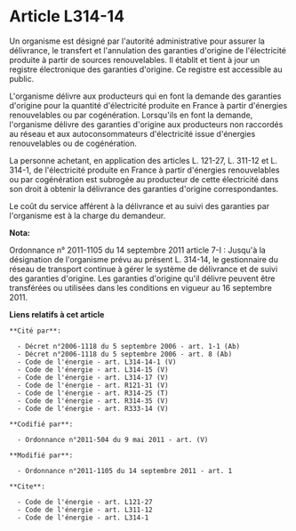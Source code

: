# Article L314-14

Un organisme est désigné par l'autorité administrative pour assurer la délivrance, le transfert et l'annulation des garanties
d'origine de l'électricité produite à partir de sources renouvelables. Il établit et tient à jour un registre électronique
des garanties d'origine. Ce registre est accessible au public. 

L'organisme délivre aux producteurs qui en font la demande des garanties d'origine pour la quantité d'électricité produite en
France à partir d'énergies renouvelables ou par cogénération. Lorsqu'ils en font la demande, l'organisme délivre des
garanties d'origine aux producteurs non raccordés au réseau et aux autoconsommateurs d'électricité issue d'énergies
renouvelables ou de cogénération. 

La personne achetant, en application des articles L. 121-27, L. 311-12 et L. 314-1, de l'électricité produite en France à
partir d'énergies renouvelables ou par cogénération est subrogée au producteur de cette électricité dans son droit à obtenir
la délivrance des garanties d'origine correspondantes. 

Le coût du service afférent à la délivrance et au suivi des garanties par l'organisme est à la charge du demandeur.

**Nota:**

Ordonnance n° 2011-1105 du 14 septembre 2011 article 7-I : Jusqu'à la désignation de l'organisme prévu au présent L. 314-14,
le gestionnaire du réseau de transport continue à gérer le système de délivrance et de suivi des garanties d'origine. Les
garanties d'origine qu'il délivre peuvent être transférées ou utilisées dans les conditions en vigueur au 16 septembre 2011.

**Liens relatifs à cet article**

	**Cité par**:

	  - Décret n°2006-1118 du 5 septembre 2006 - art. 1-1 (Ab)
	  - Décret n°2006-1118 du 5 septembre 2006 - art. 8 (Ab)
	  - Code de l'énergie - art. L314-14-1 (V)
	  - Code de l'énergie - art. L314-15 (V)
	  - Code de l'énergie - art. L314-17 (V)
	  - Code de l'énergie - art. R121-31 (V)
	  - Code de l'énergie - art. R314-25 (T)
	  - Code de l'énergie - art. R314-35 (V)
	  - Code de l'énergie - art. R333-14 (V)

	**Codifié par**:

	  - Ordonnance n°2011-504 du 9 mai 2011 - art. (V)

	**Modifié par**:

	  - Ordonnance n°2011-1105 du 14 septembre 2011 - art. 1

	**Cite**:

	  - Code de l'énergie - art. L121-27
	  - Code de l'énergie - art. L311-12
	  - Code de l'énergie - art. L314-1
